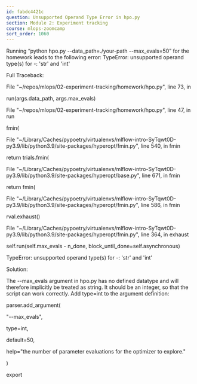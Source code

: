 ```yaml
---
id: fabdc4421c
question: Unsupported Operand Type Error in hpo.py
section: Module 2: Experiment tracking
course: mlops-zoomcamp
sort_order: 1060
---
```


Running “python hpo.py --data_path=./your-path --max_evals=50” for the homework leads to the following error: TypeError: unsupported operand type(s) for -: 'str' and 'int'

Full Traceback:

File "~/repos/mlops/02-experiment-tracking/homework/hpo.py", line 73, in <module>

run(args.data_path, args.max_evals)

File "~/repos/mlops/02-experiment-tracking/homework/hpo.py", line 47, in run

fmin(

File "~/Library/Caches/pypoetry/virtualenvs/mlflow-intro-SyTqwt0D-py3.9/lib/python3.9/site-packages/hyperopt/fmin.py", line 540, in fmin

return trials.fmin(

File "~/Library/Caches/pypoetry/virtualenvs/mlflow-intro-SyTqwt0D-py3.9/lib/python3.9/site-packages/hyperopt/base.py", line 671, in fmin

return fmin(

File "~/Library/Caches/pypoetry/virtualenvs/mlflow-intro-SyTqwt0D-py3.9/lib/python3.9/site-packages/hyperopt/fmin.py", line 586, in fmin

rval.exhaust()

File "~/Library/Caches/pypoetry/virtualenvs/mlflow-intro-SyTqwt0D-py3.9/lib/python3.9/site-packages/hyperopt/fmin.py", line 364, in exhaust

self.run(self.max_evals - n_done, block_until_done=self.asynchronous)

TypeError: unsupported operand type(s) for -: 'str' and 'int'

Solution:

The --max_evals argument in hpo.py has no defined datatype and will therefore implicitly be treated as string. It should be an integer, so that the script can work correctly. Add type=int to the argument definition:

parser.add_argument(

"--max_evals",

type=int,

default=50,

help="the number of parameter evaluations for the optimizer to explore."

)

export

